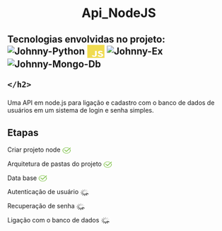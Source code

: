 
<h1 align="center">
    Api_NodeJS
</h1>


<div style="display: inline_block">
    <h2>
    Tecnologias envolvidas no projeto:<br>
    <img align="center" alt="Johnny-Python" height="30" width="40"  src="https://cdn.jsdelivr.net/gh/devicons/devicon/icons/nodejs/nodejs-original.svg" />
    <img align="center" alt="Johnny-Js" height="30" width="40" src="https://raw.githubusercontent.com/devicons/devicon/master/icons/javascript/javascript-plain.svg">
    <img align="center" alt="Johnny-Ex" height="30" width="40" src="https://cdn.jsdelivr.net/gh/devicons/devicon/icons/express/express-original.svg">
    <img align="center" alt="Johnny-Mongo-Db" height="30" width="40" color="#FFFFFF" src="https://cdn.jsdelivr.net/gh/devicons/devicon/icons/mongodb/mongodb-original-wordmark.svg">
    <link rel="stylesheet" href="https://cdn.jsdelivr.net/gh/devicons/devicon@v2.15.1/devicon.min.css">
          
    </h2>
</div>

<p>
    Uma API em node.js para ligação e cadastro com o banco de dados de usuários em um sistema de login e senha simples.
</p>

<h2>
    Etapas
</h2>

<p>
    Criar projeto node <img align="center" height="15" width="20" src="./assets/img/ok.png">
</p>

<p>
    Arquitetura de pastas do projeto <img align="center" height="15" width="20" src="./assets/img/ok.png">
</p>

<p>
    Data base <img align="center" height="15" width="20" src="./assets/img/ok.png">
</p>

<p>
    Autenticação de usuário <img align="center" height="15" width="20" src="./assets/img/ZZ5H.gif">
</p>

<p>
    Recuperação de senha <img align="center" height="15" width="20" src="./assets/img/ZZ5H.gif">
</p>

<p>
    Ligação com o banco de dados <img align="center" height="15" width="20" src="./assets/img/ZZ5H.gif">
</p>
